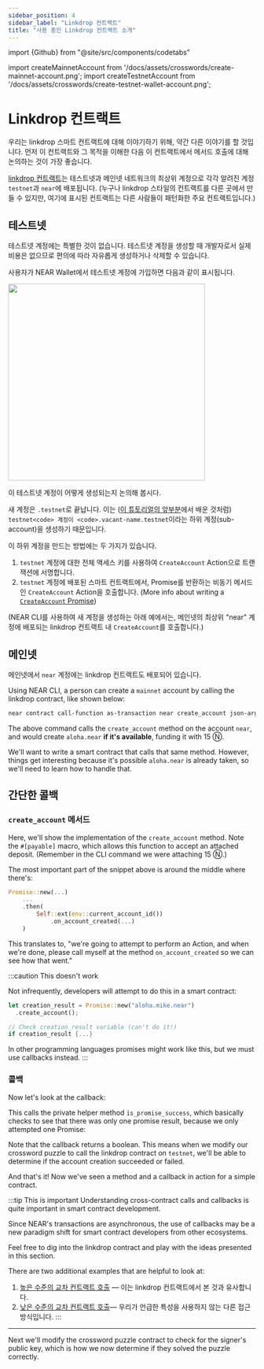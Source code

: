 ```yaml
---
sidebar_position: 4
sidebar_label: "Linkdrop 컨트랙트"
title: "사용 중인 Linkdrop 컨트랙트 소개"
---
```


import {Github} from "@site/src/components/codetabs"

import createMainnetAccount from '/docs/assets/crosswords/create-mainnet-account.png';
import createTestnetAccount from '/docs/assets/crosswords/create-testnet-wallet-account.png';

# Linkdrop 컨트랙트

우리는 linkdrop 스마트 컨트랙트에 대해 이야기하기 위해, 약간 다른 이야기를 할 것입니다.  먼저 이 컨트랙트와 그 목적을 이해한 다음 이 컨트랙트에서 메서드 호출에 대해 논의하는 것이 가장 좋습니다.

[linkdrop 컨트랙트](https://github.com/near/near-linkdrop)는 테스트넷과 메인넷 네트워크의 최상위 계정으로 각각 알려진 계정 `testnet`과 `near`에 배포됩니다. (누구나 linkdrop 스타일의 컨트랙트를 다른 곳에서 만들 수 있지만, 여기에 표시된 컨트랙트는 다른 사람들이 패턴화한 주요 컨트랙트입니다.)

## 테스트넷

테스트넷 계정에는 특별한 것이 없습니다. 테스트넷 계정을 생성할 때 개발자로서 실제 비용은 없으므로 편의에 따라 자유롭게 생성하거나 삭제할 수 있습니다.

사용자가 NEAR Wallet에서 테스트넷 계정에 가입하면 다음과 같이 표시됩니다.

<img src={createTestnetAccount} width="400" />

이 테스트넷 계정이 어떻게 생성되는지 논의해 봅시다.

새 계정은 `.testnet`로 끝납니다. 이는 ([이 튜토리얼의 앞부분](../01-basics/02-add-functions-call.md#create-a-subaccount)에서 배운 것처럼) `testnet<code> 계정이 <code>.vacant-name.testnet`이라는 하위 계정(sub-account)을 생성하기 때문입니다.

이 하위 계정을 만드는 방법에는 두 가지가 있습니다.

1. `testnet` 계정에 대한 전체 액세스 키를 사용하여 `CreateAccount` Action으로 트랜잭션에 서명합니다.
2. `testnet` 계정에 배포된 스마트 컨트랙트에서, Promise를 반환하는 비동기 메서드인 `CreateAccount` Action을 호출합니다. (More info about writing a [`CreateAccount` Promise](../../../2.build/2.smart-contracts/anatomy/actions.md#create-a-sub-account))

(NEAR CLI를 사용하여 새 계정을 생성하는 아래 예에서는, 메인넷의 최상위 "near" 계정에 배포되는 linkdrop 컨트랙트 내 `CreateAccount`를 호출합니다.)


## 메인넷

메인넷에서 `near` 계정에는 linkdrop 컨트랙트도 배포되어 있습니다.

Using NEAR CLI, a person can create a `mainnet` account by calling the linkdrop contract, like shown below:

```bash
near contract call-function as-transaction near create_account json-args '{"new_account_id": "aloha.near", "new_public_key": "3cQ...tAT"}' prepaid-gas '300.0 Tgas' attached-deposit '15 NEAR' sign-as mike.near network-config mainnet sign-with-legacy-keychain
```

The above command calls the `create_account` method on the account `near`, and would create `aloha.near` **if it's available**, funding it with 15 Ⓝ.

We'll want to write a smart contract that calls that same method. However, things get interesting because it's possible `aloha.near` is already taken, so we'll need to learn how to handle that.

## 간단한 콜백

### `create_account` 메서드

Here, we'll show the implementation of the `create_account` method. Note the `#[payable]` macro, which allows this function to accept an attached deposit. (Remember in the CLI command we were attaching 15 Ⓝ.)

<Github language="rust" start="128" end="152" url="https://github.com/near/near-linkdrop/blob/master/src/lib.rs" />

The most important part of the snippet above is around the middle where there's:

```rust
Promise::new(...)
    ...
    .then(
        Self::ext(env::current_account_id())
            .on_account_created(...)
    )
```

This translates to, "we're going to attempt to perform an Action, and when we're done, please call myself at the method `on_account_created` so we can see how that went."

:::caution This doesn't work

Not infrequently, developers will attempt to do this in a smart contract:

```rust
let creation_result = Promise::new("aloha.mike.near")
  .create_account();

// Check creation_result variable (can't do it!)
if creation_result {...}

```

In other programming languages promises might work like this, but we must use callbacks instead. :::

### 콜백

Now let's look at the callback:

<Github language="rust" start="199" end="212" url="https://github.com/near/near-linkdrop/blob/master/src/lib.rs" />

This calls the private helper method `is_promise_success`, which basically checks to see that there was only one promise result, because we only attempted one Promise:

<Github language="rust" start="35" end="45" url="https://github.com/near/near-linkdrop/blob/master/src/lib.rs" />

Note that the callback returns a boolean. This means when we modify our crossword puzzle to call the linkdrop contract on `testnet`, we'll be able to determine if the account creation succeeded or failed.

And that's it! Now we've seen a method and a callback in action for a simple contract.

:::tip This is important Understanding cross-contract calls and callbacks is quite important in smart contract development.

Since NEAR's transactions are asynchronous, the use of callbacks may be a new paradigm shift for smart contract developers from other ecosystems.

Feel free to dig into the linkdrop contract and play with the ideas presented in this section.

There are two additional examples that are helpful to look at:
1. [높은 수준의 교차 컨트랙트 호출](https://github.com/near/near-sdk-rs/blob/master/examples/cross-contract-calls/high-level/src/lib.rs) — 이는 linkdrop 컨트랙트에서 본 것과 유사합니다.
2. [낮은 수준의 교차 컨트랙트 호출](https://github.com/near/near-sdk-rs/blob/master/examples/cross-contract-calls/low-level/src/lib.rs)— 우리가 언급한 특성을 사용하지 않는 다른 접근 방식입니다. :::

---

Next we'll modify the crossword puzzle contract to check for the signer's public key, which is how we now determine if they solved the puzzle correctly.
